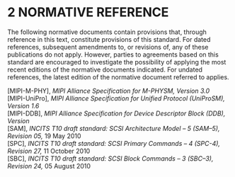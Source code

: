 # 2 NORMATIVE REFERENCE

The following normative documents contain provisions that, through reference in this text, constitute
provisions of this standard. For dated references, subsequent amendments to, or revisions of, any of these
publications do not apply. However, parties to agreements based on this standard are encouraged to
investigate the possibility of applying the most recent editions of the normative documents indicated. For
undated references, the latest edition of the normative document referred to applies.

[MIPI-M-PHY], *MIPI Alliance Specification for M-PHYSM, Version 3.0*  
[MIPI-UniPro], *MIPI Alliance Specification for Unified Protocol (UniProSM), Version 1.6*  
[MIPI-DDB], *MIPI Alliance Specification for Device Descriptor Block (DDB), Version*  
[SAM], *INCITS T10 draft standard: SCSI Architecture Model – 5 (SAM–5), Revision 05,* 19 May 2010  
[SPC], *INCITS T10 draft standard: SCSI Primary Commands – 4 (SPC-4), Revision 27,* 11 October 2010  
[SBC], *INCITS T10 draft standard: SCSI Block Commands – 3 (SBC–3), Revision 24,* 05 August 2010  